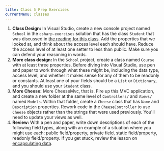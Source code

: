 ```yaml
---
title: Class 5 Prep Exercises
currentMenu: classes
---
```


1. **Class Design:** In Visual Studio, create a new console project named `School` in the `csharp-exercises` solution that has the class `Student` that was discussed in [the reading for this class][encapsulating-data]. Add the properties that we looked at, and think about the access level each should have. Reduce the access level of at least one setter to less than public. Make sure you can defend your reasoning in words.
1. **More class design:** In the `School` project, create a class named `Course` with at least three properties. Before diving into Visual Studio, use pen and paper to work through what these might be, including the data type, access level, and whether it makes sense for any of them to be readonly or constants. At least one of your fields should be a `List` or `Dictionary`, and you should use your `Student` class.
1. **More Cheese:** More CheeseMvc, that is. Fire up this MVC application, and create a new folder at the same level of `Controllers/` and `Views/` named `Models`. Within that folder, create a `Cheese` class that has `Name` and `Description` properties. Rework code in the `CheeseController` to use `Cheese` objects rather than the strings that were used previously. You'll need to update your views as well.
1. **Review:** With a pen and paper, write down descriptions of each of the following field types, along with an example of a situation where you might use each: public field/property, private field, static field/property, readonly field/property. If you get stuck, review the lesson on [encapsulating data][encapsulating-data].


[encapsulating-data]: ../../csharp4python/classes-and-objects-encapsulating-data/
